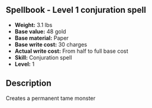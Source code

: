 ## Spellbook - Level 1 conjuration spell
- **Weight:** 3.1 lbs
- **Base value:** 48 gold
- **Base material:** Paper
- **Base write cost:** 30 charges
- **Actual write cost:** From half to full base cost
- **Skill:** Conjuration spell
- **Level:** 1
## Description
Creates a permanent tame monster
